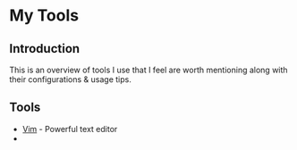 # My Tools

## Introduction

This is an overview of tools I use that I feel are worth mentioning along with their configurations & usage tips.

## Tools

* [Vim](vim/README.md) - Powerful text editor
* 